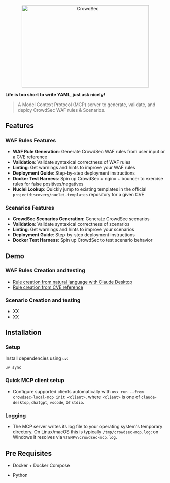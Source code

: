 <p align="center">
<img src="https://github.com/crowdsecurity/crowdsec-docs/blob/main/crowdsec-docs/static/img/crowdsec_logo.png" alt="CrowdSec" title="CrowdSec" width="400" height="260"/>
</p>


**Life is too short to write YAML, just ask nicely!**

> A Model Context Protocol (MCP) server to generate, validate, and deploy CrowdSec WAF rules & Scenarios.


## Features

### WAF Rules Features

- **WAF Rule Generation**: Generate CrowdSec WAF rules from user input or a CVE reference
- **Validation**: Validate syntaxical correctness of WAF rules
- **Linting**: Get warnings and hints to improve your WAF rules
- **Deployment Guide**: Step-by-step deployment instructions
- **Docker Test Harness**: Spin up CrowdSec + nginx + bouncer to exercise rules for false positives/negatives
- **Nuclei Lookup**: Quickly jump to existing templates in the official `projectdiscovery/nuclei-templates` repository for a given CVE

### Scenarios Features

- **CrowdSec Scenarios Generation**: Generate CrowdSec scenarios
- **Validation**: Validate syntaxical correctness of scenarios
- **Linting**: Get warnings and hints to improve your scenarios
- **Deployment Guide**: Step-by-step deployment instructions
- **Docker Test Harness**: Spin up CrowdSec to test scenario behavior

## Demo

### WAF Rules Creation and testing

 - [Rule creation from natural language with Claude Desktop](https://claude.ai/share/f0f246b2-6b20-4d70-a16c-c6b627ab2d80)
 - [Rule creation from CVE reference](https://claude.ai/share/b6599407-82dd-443c-a12d-9a9825ed99df)

### Scenario Creation and testing

 - XX
 - XX

## Installation

### Setup

Install dependencies using `uv`:
```bash
uv sync
```

### Quick MCP client setup

- Configure supported clients automatically with `uvx run --from crowdsec-local-mcp init <client>`, where `<client>` is one of `claude-desktop`, `chatgpt`, `vscode`, or `stdio`.

### Logging

- The MCP server writes its log file to your operating system's temporary directory. On Linux/macOS this is typically `/tmp/crowdsec-mcp.log`; on Windows it resolves via `%TEMP%\crowdsec-mcp.log`.

## Pre Requisites

 - Docker + Docker Compose

 - Python

